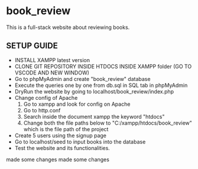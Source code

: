 # book_review
This is a full-stack website about reviewing books.

## SETUP GUIDE

- INSTALL XAMPP latest version
- CLONE GIT REPOSITORY INSIDE HTDOCS INSIDE XAMPP folder (GO TO VSCODE AND NEW WINDOW)
- Go to phpMyAdmin and create "book_review" database
- Execute the queries one by one from db.sql in SQL tab in phpMyAdmin
- DryRun the website by going to localhost/book_review/index.php
- Change config of Apache
	1. Go to xampp and look for config on Apache
	2. Go to http.conf
	3. Search inside the document xampp the keyword "htdocs"
	4. Change both the file paths below to "C:/xampp/htdocs/book_review" which is the file path of the project
- Create 5 users using the signup page
- Go to localhost/seed to input books into the database
- Test the website and its functionalities.



made some changes 
made some changes